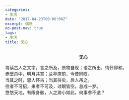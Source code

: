 ```yaml
---
categories:
- 生活
date: "2017-04-23T00:00:00Z"
excerpt: 偶感
no-post-nav: true
tags:
- 生活
title: 无心
---
```


**<center>无心</center>**

每读古人之文字，言之所及，景物自现；语之所出，情怀即和。  
赤壁舟中，明月共赏；兰亭席前，今昔同叹。  
当其之时，思人怀古；当其往矣，后人吊之。  
往者不可招，来者不可及，过眼皆空，总成一梦。    
悠悠天地，有限身骸，人之渺小如此，何事参不透？